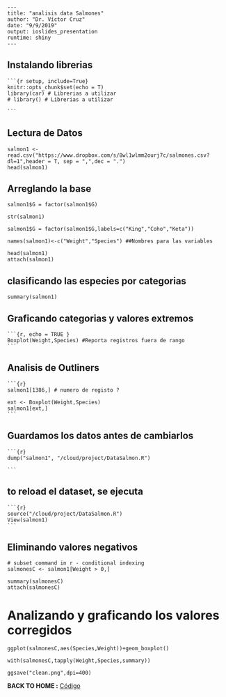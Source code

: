     ---
    title: "analisis data Salmones"
    author: "Dr. Víctor Cruz"
    date: "9/9/2019"
    output: ioslides_presentation
    runtime: shiny
    ---

## Instalando librerias

    ```{r setup, include=True}
    knitr::opts_chunk$set(echo = T)
    library(car) # Librerias a utilizar
    # library() # Librerias a utilizar

    ```

## Lectura de Datos

```{r}
salmon1 <- read.csv("https://www.dropbox.com/s/8wl1wlmm2ourj7c/salmones.csv?dl=1",header = T, sep = ",",dec = ".")
head(salmon1)
```

## Arreglando la base

```{r}
salmon1$G = factor(salmon1$G)

str(salmon1)

salmon1$G = factor(salmon1$G,labels=c("King","Coho","Keta"))

names(salmon1)<-c("Weight","Species") ##Nombres para las variables

head(salmon1)
attach(salmon1)

```

## clasificando las especies por categorias

```{r}
summary(salmon1) 
```

## Graficando categorias y valores extremos

    ```{r, echo = TRUE }
    Boxplot(Weight,Species) #Reporta registros fuera de rango
    ```

## Analisis de Outliners 

    ```{r}
    salmon1[1386,] # numero de registo ?

    ext <- Boxplot(Weight,Species)
    salmon1[ext,]
    ```

## Guardamos los datos antes de cambiarlos

    ```{r}
    dump("salmon1", "/cloud/project/DataSalmon.R")

    ```

## to reload el dataset, se ejecuta

    ```{r}
    source("/cloud/project/DataSalmon.R")
    View(salmon1)
    ```

## Eliminando valores negativos

```{r}
# subset command in r - conditional indexing
salmonesC <- salmon1[Weight > 0,]

summary(salmonesC)
attach(salmonesC)
```

# Analizando y graficando los valores corregidos

```{r}
ggplot(salmonesC,aes(Species,Weight))+geom_boxplot()

with(salmonesC,tapply(Weight,Species,summary))

ggsave("clean.png",dpi=400)

```
**BACK TO HOME :**  [Código](/Salmon2.md) 

